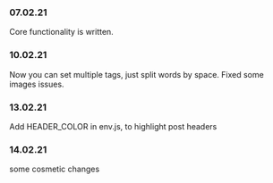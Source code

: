 ### 07.02.21

Core functionality is written.

### 10.02.21

Now you can set multiple tags, just split words by space.
Fixed some images issues.

### 13.02.21

Add HEADER_COLOR in env.js, to highlight post headers


### 14.02.21

some cosmetic changes
